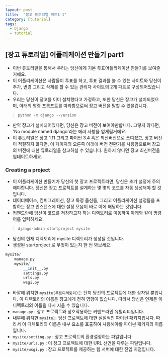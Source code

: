 ```yaml
---
layout: post
title:  "장고 튜토리얼 파트1-1"
category: [tutorial]
tags:
  - Django
  - tutorial
---
```


## [장고 튜토리얼] 어플리케이션 만들기 part1
- 이번 튜토리얼을 통해서 우리는 당신에게 기본 투표어플리케이션 만들기를 보여줄거에요.
- 이 어플리케이션은 사람들이 투표를 하고, 투표 결과를 볼 수 있는 사이트와 당신이 추가, 변경 그리고 삭제를 할 수 있는 관리자 사이트의 2개 파트로 구성되어있습니다.
- 우리는 당신이 장고를 이미 설치했다고 가정하고, 또한 당신은 장고가 설치되었으며, 아래의 명령 프롬프트를 따라함으로써 장고 버전을 말할 수 있을겁니다.<br>

> `python -m django --version`

- 만약 장고가 설치되어있다면, 당신은 장고 버전이 보여야만합니다. 그렇지 않다면, 'No module named django'라는 에러 사항을 얻게될거에요.
- 이 튜토리얼은 장고 1.11 그리고 파이썬 3.4 혹은 최신버전으로 쓰여졌고, 장고 버전이 적절하지 않다면, 이 페이지의 오른쪽 아래에 버전 전환기를 사용함으로써 장고의 버전에 대한 튜토리얼을 참고하실 수 있습니다. 원하지 않다면 장고 최신버전을 업데이트하세요. <br>

### Creating a project
- 이 어플리케이션 만들기가 당신의 첫 장고 프로젝트라면, 당신은 초기 설정에 주의해야합니다. 당신은 장고 프로젝트를 설계하는 몇 몇의 코드를 자동 생성해야 할 것입니다.
- 데이터베이스, 컨피그레이션, 장고 특정 옵션들, 그리고 어플리케이션 설정들을 포함하는 장고 인스턴스에 대한 설정 모음이 바로 이에 해당하는 것입니다.
- 커맨드란에 당신이 코드를 저장하고자 하는 디렉토리로 이동하여 아래와 같이 명령어를 입력하세요.<br>

> `django-admin startproject mysite`

- 당신의 현재 디렉토리에 mysite 디렉토리가 생성될 것입니다.
- 생성된 startproject 로 무엇이 있는지 한 번 봐보세요.
```python
mysite/
    manage.py
    mysite/
        __init__.py
        settings.py
        urls.py
        wsgi.py
```
- 바깥에 위치한 `mysite(루트디렉토리)`는 단지 당신의 프로젝트에 대한 상자일 뿐입니다. 이 디렉토리의 이름은 장고에게 전혀 영향이 없습니다. 따라서 당신은 언제든 이 디렉토리의 이름을 다시 지을 수 있습니다.
- `manage.py` : 장고 프로젝트와 상호작용하는 커맨드라인 유틸리티입니다.
- 내부에 위치한 `mysite`는 당신 프로젝트에 대한 실질적인 파이썬 패키지입니다. 따라서 이 디렉토리의 이름은 내부 요소를 호출하여 사용해야할 파이썬 패키지의 이름입니다.
- `mysite/setting.py` : 장고 프로젝트의 환경설정하는 파일입니다.
- `mysite/urls.py` : 이 장고 프로젝트에 대한 URL 선언을 다루는 파일입니다.
- `mysite/wsgi.py` : 장고 프로젝트를 제공하는 웹 서버에 대한 진입 지점입니다.<br>
